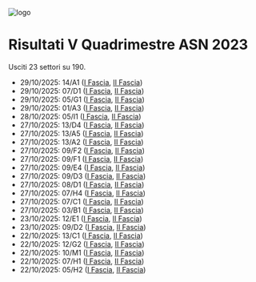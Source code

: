 ![logo](img/logo-2023.png)

# Risultati V Quadrimestre ASN 2023

Usciti 23 settori su 190.

- 29/10/2025: 14/A1 ([I Fascia](https://asn23.cineca.it/pubblico/miur/esito/14%252FA1/1/5), [II Fascia](https://asn23.cineca.it/pubblico/miur/esito/14%252FA1/2/5))
- 29/10/2025: 07/D1 ([I Fascia](https://asn23.cineca.it/pubblico/miur/esito/07%252FD1/1/5), [II Fascia](https://asn23.cineca.it/pubblico/miur/esito/07%252FD1/2/5))
- 29/10/2025: 05/G1 ([I Fascia](https://asn23.cineca.it/pubblico/miur/esito/05%252FG1/1/5), [II Fascia](https://asn23.cineca.it/pubblico/miur/esito/05%252FG1/2/5))
- 29/10/2025: 01/A3 ([I Fascia](https://asn23.cineca.it/pubblico/miur/esito/01%252FA3/1/5), [II Fascia](https://asn23.cineca.it/pubblico/miur/esito/01%252FA3/2/5))
- 28/10/2025: 05/I1 ([I Fascia](https://asn23.cineca.it/pubblico/miur/esito/05%252FI1/1/5), [II Fascia](https://asn23.cineca.it/pubblico/miur/esito/05%252FI1/2/5))
- 27/10/2025: 13/D4 ([I Fascia](https://asn23.cineca.it/pubblico/miur/esito/13%252FD4/1/5), [II Fascia](https://asn23.cineca.it/pubblico/miur/esito/13%252FD4/2/5))
- 27/10/2025: 13/A5 ([I Fascia](https://asn23.cineca.it/pubblico/miur/esito/13%252FA5/1/5), [II Fascia](https://asn23.cineca.it/pubblico/miur/esito/13%252FA5/2/5))
- 27/10/2025: 13/A2 ([I Fascia](https://asn23.cineca.it/pubblico/miur/esito/13%252FA2/1/5), [II Fascia](https://asn23.cineca.it/pubblico/miur/esito/13%252FA2/2/5))
- 27/10/2025: 09/F2 ([I Fascia](https://asn23.cineca.it/pubblico/miur/esito/09%252FF2/1/5), [II Fascia](https://asn23.cineca.it/pubblico/miur/esito/09%252FF2/2/5))
- 27/10/2025: 09/F1 ([I Fascia](https://asn23.cineca.it/pubblico/miur/esito/09%252FF1/1/5), [II Fascia](https://asn23.cineca.it/pubblico/miur/esito/09%252FF1/2/5))
- 27/10/2025: 09/E4 ([I Fascia](https://asn23.cineca.it/pubblico/miur/esito/09%252FE4/1/5), [II Fascia](https://asn23.cineca.it/pubblico/miur/esito/09%252FE4/2/5))
- 27/10/2025: 09/D3 ([I Fascia](https://asn23.cineca.it/pubblico/miur/esito/09%252FD3/1/5), [II Fascia](https://asn23.cineca.it/pubblico/miur/esito/09%252FD3/2/5))
- 27/10/2025: 08/D1 ([I Fascia](https://asn23.cineca.it/pubblico/miur/esito/08%252FD1/1/5), [II Fascia](https://asn23.cineca.it/pubblico/miur/esito/08%252FD1/2/5))
- 27/10/2025: 07/H4 ([I Fascia](https://asn23.cineca.it/pubblico/miur/esito/07%252FH4/1/5), [II Fascia](https://asn23.cineca.it/pubblico/miur/esito/07%252FH4/2/5))
- 27/10/2025: 07/C1 ([I Fascia](https://asn23.cineca.it/pubblico/miur/esito/07%252FC1/1/5), [II Fascia](https://asn23.cineca.it/pubblico/miur/esito/07%252FC1/2/5))
- 27/10/2025: 03/B1 ([I Fascia](https://asn23.cineca.it/pubblico/miur/esito/03%252FB1/1/5), [II Fascia](https://asn23.cineca.it/pubblico/miur/esito/03%252FB1/2/5))
- 23/10/2025: 12/E1 ([I Fascia](https://asn23.cineca.it/pubblico/miur/esito/12%252FE1/1/5), [II Fascia](https://asn23.cineca.it/pubblico/miur/esito/12%252FE1/2/5))
- 23/10/2025: 09/D2 ([I Fascia](https://asn23.cineca.it/pubblico/miur/esito/09%252FD2/1/5), [II Fascia](https://asn23.cineca.it/pubblico/miur/esito/09%252FD2/2/5))
- 22/10/2025: 13/C1 ([I Fascia](https://asn23.cineca.it/pubblico/miur/esito/13%252FC1/1/5), [II Fascia](https://asn23.cineca.it/pubblico/miur/esito/13%252FC1/2/5))
- 22/10/2025: 12/G2 ([I Fascia](https://asn23.cineca.it/pubblico/miur/esito/12%252FG2/1/5), [II Fascia](https://asn23.cineca.it/pubblico/miur/esito/12%252FG2/2/5))
- 22/10/2025: 10/M1 ([I Fascia](https://asn23.cineca.it/pubblico/miur/esito/10%252FM1/1/5), [II Fascia](https://asn23.cineca.it/pubblico/miur/esito/10%252FM1/2/5))
- 22/10/2025: 07/H1 ([I Fascia](https://asn23.cineca.it/pubblico/miur/esito/07%252FH1/1/5), [II Fascia](https://asn23.cineca.it/pubblico/miur/esito/07%252FH1/2/5))
- 22/10/2025: 05/H2 ([I Fascia](https://asn23.cineca.it/pubblico/miur/esito/05%252FH2/1/5), [II Fascia](https://asn23.cineca.it/pubblico/miur/esito/05%252FH2/2/5))
